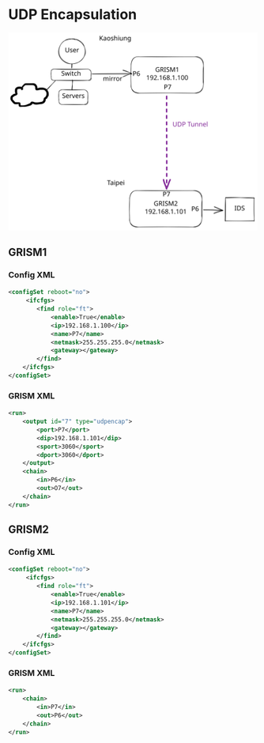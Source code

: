# UDP Encapsulation

<img src="../.gitbook/assets/file.excalidraw.svg" alt="UDP Tunnel for Mirror traffic" class="gitbook-drawing">

## GRISM1

### Config XML

```xml
<configSet reboot="no">
     <ifcfgs>
        <find role="ft">
            <enable>True</enable>
            <ip>192.168.1.100</ip>
            <name>P7</name>
            <netmask>255.255.255.0</netmask>
            <gateway></gateway>
        </find>
    </ifcfgs>
</configSet>
```

### GRISM XML

```xml
<run>
    <output id="7" type="udpencap">
        <port>P7</port>
        <dip>192.168.1.101</dip>
        <sport>3060</sport>
        <dport>3060</dport>
    </output>
    <chain>
        <in>P6</in>
        <out>O7</out>
    </chain>
</run>
```

## GRISM2

### Config XML

```xml
<configSet reboot="no">
     <ifcfgs>
        <find role="ft">
            <enable>True</enable>
            <ip>192.168.1.101</ip>
            <name>P7</name>
            <netmask>255.255.255.0</netmask>
            <gateway></gateway>
        </find>
    </ifcfgs>
</configSet>
```

### GRISM XML

```xml
<run>
    <chain>
        <in>P7</in>
        <out>P6</out>
    </chain>
</run>
```
